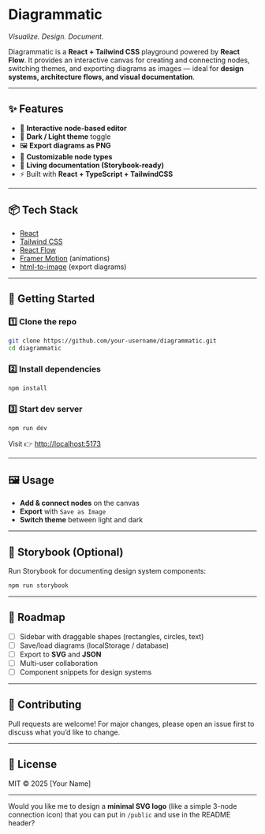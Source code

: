 # Diagrammatic

*Visualize. Design. Document.*

Diagrammatic is a **React + Tailwind CSS** playground powered by **React Flow**.
It provides an interactive canvas for creating and connecting nodes, switching themes, and exporting diagrams as images — ideal for **design systems, architecture flows, and visual documentation**.

---

## ✨ Features

* 🎨 **Interactive node-based editor**
* 🌙 **Dark / Light theme** toggle
* 🖼️ **Export diagrams as PNG**
* 🧩 **Customizable node types**
* 📖 **Living documentation (Storybook-ready)**
* ⚡ Built with **React + TypeScript + TailwindCSS**

---

## 📦 Tech Stack

* [React](https://reactjs.org/)
* [Tailwind CSS](https://tailwindcss.com/)
* [React Flow](https://reactflow.dev/)
* [Framer Motion](https://www.framer.com/motion/) (animations)
* [html-to-image](https://github.com/bubkoo/html-to-image) (export diagrams)

---

## 🚀 Getting Started

### 1️⃣ Clone the repo

```bash
git clone https://github.com/your-username/diagrammatic.git
cd diagrammatic
```

### 2️⃣ Install dependencies

```bash
npm install
```

### 3️⃣ Start dev server

```bash
npm run dev
```

Visit 👉 [http://localhost:5173](http://localhost:5173)

---

## 🖼️ Usage

* **Add & connect nodes** on the canvas
* **Export** with `Save as Image`
* **Switch theme** between light and dark

---

## 📖 Storybook (Optional)

Run Storybook for documenting design system components:

```bash
npm run storybook
```

---

## 🔮 Roadmap

* [ ] Sidebar with draggable shapes (rectangles, circles, text)
* [ ] Save/load diagrams (localStorage / database)
* [ ] Export to **SVG** and **JSON**
* [ ] Multi-user collaboration
* [ ] Component snippets for design systems

---

## 🤝 Contributing

Pull requests are welcome! For major changes, please open an issue first
to discuss what you’d like to change.

---

## 📜 License

MIT © 2025 \[Your Name]

---

Would you like me to design a **minimal SVG logo** (like a simple 3-node connection icon) that you can put in `/public` and use in the README header?
